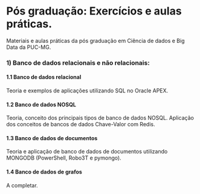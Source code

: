 # Pós graduação: Exercícios e aulas práticas.

Materiais e aulas práticas da pós graduação em Ciência de dados e Big Data da PUC-MG.

###  1) Banco de dados relacionais e não relacionais:
#### 1.1 Banco de dados relacional
  Teoria e exemplos de aplicações utilizando SQL no Oracle APEX.

#### 1.2 Banco de dados NOSQL
  Teoria, conceito dos principais tipos de banco de dados NOSQL. Aplicação dos conceitos de bancos de dados Chave-Valor com Redis.

#### 1.3 Banco de dados de documentos
  Teoria e aplicação de banco de dados de documentos utilizando MONGODB (PowerShell, Robo3T e pymongo).

#### 1.4 Banco de dados de grafos
  A completar.
